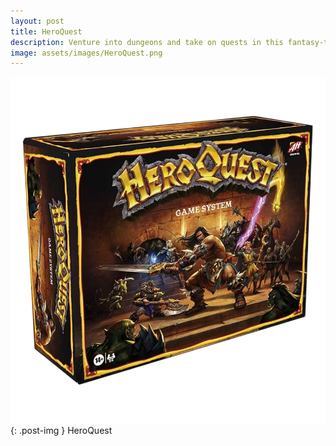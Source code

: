 ```yaml
---
layout: post
title: HeroQuest
description: Venture into dungeons and take on quests in this fantasy-themed rpg board game.
image: assets/images/HeroQuest.png
---
```

![HeroQuest](assets/images/HeroQuest.png){: .post-img }
HeroQuest
